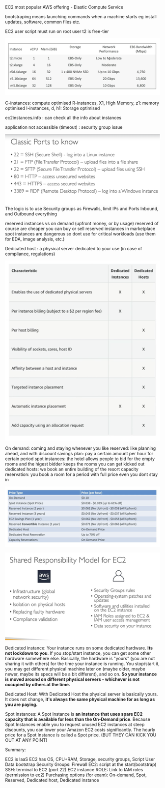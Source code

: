 EC2 most popular AWS offering - Elastic Compute Service

bootstraping means launching commands when a machine starts
eg install updates, software, common files etc.

EC2 user script must run on root user
t2 is free-tier


![](ec2-instances.png)

C-instances: compute optimised
R-instances, X1, High Memory, z1: memory optimised
I-instances, d, h1: Storage optimised

ec2instances.info : can check all the info about instances

application not accessible (timeout) : security group issue


![](ports.png)
The logic is to use Security groups as Firewalls, limit IPs and Ports Inbound, and Outbound everything

reserved instances vs on demand (upfront money, or by usage)
reserved of course are cheaper
you can buy or sell reserved instances in marketplace
spot instances are dangerous so dont use for critical workloads (use them for EDA, image analysis, etc.)

Dedicated host : a physical server dedicated to your use (in case of compliance, regulations)

![](instance-host.png)


On demand: coming and staying whenever you like
reserved: like planning ahead, and with discount
savings plan: pay a certain amount per hour for certain period
spot instances: the hotel allows people to bid for the empty rooms and the higest bidder keeps the rooms you can get kicked out
dedicated hosts: we book an entire building of the resort
capacity reservation: you book a room for a period with full price even you dont stay in


![](prices.png)

![](security-ec2.png)




Dedicated instance:
Your instance runs on some dedicated hardware. **Its not lockdown to you**. If you stop/start instance, you can get some other hardware somewhere else. Basically, the hardware is "yours" (you are not sharing it with others) for the time your instance is running. You stop/start it, you may get different physical machine later on (maybe older, maybe newer, maybe its specs will be a bit different), and so on. **So your instance is moved around on different physical servers - whichever is not occupied by others at the time.**

Dedicated Host:
With Dedicated Host the physical server is basically yours. It does not change, **it's always the same physical machine for as long as you are paying.**

Spot instances:
A Spot Instance is **an instance that uses spare EC2 capacity that is available for less than the On-Demand price**. Because Spot Instances enable you to request unused EC2 instances at steep discounts, you can lower your Amazon EC2 costs significantly. The hourly price for a Spot Instance is called a Spot price. (BUT THEY CAN KICK YOU OUT AT ANY POINT)

Summary:

EC2 is IaaS
EC2 has OS, CPU+RAM, Storage, security groups, Script User Data bootstrap
Security Groups: Firewall
EC2: script at the start(bootstrap)
SSH: terminal to EC2 (port 22)
EC2 instance ROLE: Link to IAM roles (permission to ec2)
Purchasing options (for exam): On-demand, Spot, Reserved, Dedicated host, Dedicated instance
